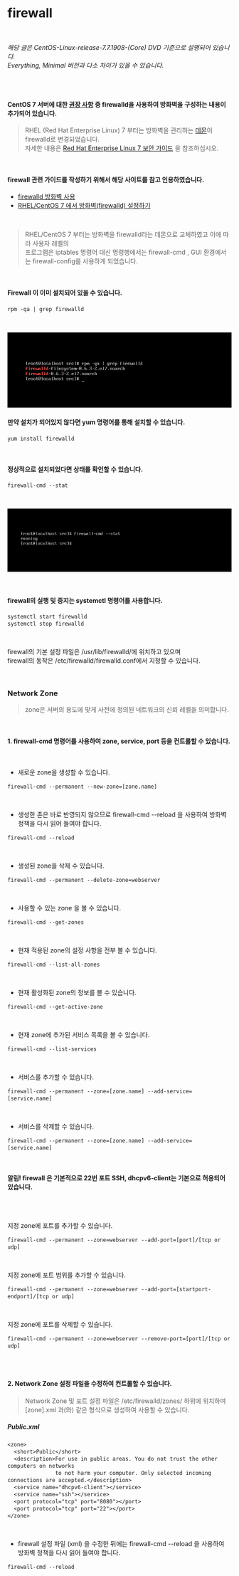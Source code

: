 # firewall

<br/> 

*해당 글은 CentOS-Linux-release-7.7.1908-(Core) DVD 기준으로 설명되어 있습니다.  
Everything, Minimal 버전과 다소 차이가 있을 수 있습니다.*

<br/> 
<br/> 

#### CentOS 7 서버에 대한 [권장 사항](https://www.digitalocean.com/community/tutorials/additional-recommended-steps-for-new-centos-7-servers) 중 firewalld을 사용하여 방화벽을 구성하는 내용이 추가되어 있습니다.

> RHEL (Red Hat Enterprise Linux) 7 부터는 방화벽을 관리하는 [데몬](https://ko.wikipedia.org/wiki/%EB%8D%B0%EB%AA%AC_(%EC%BB%B4%ED%93%A8%ED%8C%85))이 firewalld로 변경되었습니다.  
자세한 내용은 [Red Hat Enterprise Linux 7 보안 가이드](https://access.redhat.com/documentation/en-us/red_hat_enterprise_linux/7/html/security_guide/sec-using_firewalls#Configuring_Complex_Firewall_Rules_with_the_Rich-Language_Syntax)
을 참조하십시오.

<br/> 

#### firewall 관련 가이드를 작성하기 위해서 해당 사이트를 참고 인용하였습니다.
- [firewalld 방화벽 사용](https://www.lesstif.com/pages/viewpage.action?pageId=43844015)
- [RHEL/CentOS 7 에서 방화벽(firewalld) 설정하기](https://www.lesstif.com/pages/viewpage.action?pageId=22053128#RHEL/CentOS7%EC%97%90%EC%84%9C%EB%B0%A9%ED%99%94%EB%B2%BD(firewalld)%EC%84%A4%EC%A0%95%ED%95%98%EA%B8%B0-zone)

<br/> 

> RHEL/CentOS 7 부터는 방화벽을 firewalld라는 데몬으로 교체하였고 이에 따라 사용자 레벨의  
프로그램은 iptables 명령어 대신 명령행에서는 firewall-cmd , GUI 환경에서는 firewall-config를 사용하게 되었습니다.  

<br/> 

#### Firewall 이 이미 설치되어 있을 수 있습니다.
```
rpm -qa | grep firewalld
```

<br/> 

![firewalld_1](../../../Resource/Images/Firewall/firewalld_1.PNG)   
 

#### 만약 설치가 되어있지 않다면 yum 명령어를 통해 설치할 수 있습니다.
```
yum install firewalld
```


<br/> 


#### 정상적으로 설치되었다면 상태를 확인할 수 있습니다.
```
firewall-cmd --stat
```


<br/> 


![firewalld_2](../../../Resource/Images/Firewall/firewalld_2.PNG)   


<br/> 


#### firewall의 실행 및 중지는 systemctl 명령어를 사용합니다.
```
systemctl start firewalld  
systemctl stop firewalld  
```


<br/> 


firewall의 기본 설정 파일은 /usr/lib/firewalld/에 위치하고 있으며  
firewall의 동작은 /etc/firewalld/firewalld.conf에서 지정할 수 있습니다.


<br/> 


### Network Zone
> zone은 서버의 용도에 맞게 사전에 정의된 네트워크의 신뢰 레벨을 의미합니다.  


<br/> 


#### 1. firewall-cmd 명령어를 사용하여 zone, service, port 등을 컨트롤할 수 있습니다.  

<br/> 

- 새로운 zone을 생성할 수 있습니다.
```
firewall-cmd --permanent --new-zone=[zone.name]
```

<br/> 

- 생성한 존은 바로 반영되지 않으므로 firewall-cmd --reload 을 사용하여 방화벽 정책을 다시 읽어 들여야 합니다.
```
firewall-cmd --reload
```

<br/> 

- 생성된 zone을 삭제 수 있습니다.
```
firewall-cmd --permanent --delete-zone=webserver
```

<br/> 

- 사용할 수 있는 zone 을 볼 수 있습니다.
```
firewall-cmd --get-zones
```

<br/> 

- 현재 적용된 zone의 설정 사항을 전부 볼 수 있습니다.
```
firewall-cmd --list-all-zones
```

<br/> 

- 현재 활성화된 zone의 정보를 볼 수 있습니다.
```
firewall-cmd --get-active-zone
```

<br/> 

- 현재 zone에 추가된 서비스 목록을 볼 수 있습니다.
```
firewall-cmd --list-services
```

<br/> 

- 서비스를 추가할 수 있습니다.
```
firewall-cmd --permanent --zone=[zone.name] --add-service=[service.name]
```

<br/> 

- 서비스를 삭제할 수 있습니다.
```
firewall-cmd --permanent --zone=[zone.name] --add-service=[service.name]
```

<br/> 

#### 알림! firewall 은 기본적으로 22번 포트 SSH, dhcpv6-client는 기본으로 허용되어 있습니다.

<br/> 
<br/>

지정  zone에 포트를 추가할 수 있습니다.
```
firewall-cmd --permanent --zone=webserver --add-port=[port]/[tcp or udp]
```

<br/> 

지정 zone에 포트 범위를 추가할 수 있습니다.
```
firewall-cmd --permanent --zone=webserver --add-port=[startport-endport]/[tcp or udp]
```

<br/> 

지정  zone에 포트를 삭제할 수 있습니다.
```
firewall-cmd --permanent --zone=webserver --remove-port=[port]/[tcp or udp]
```

<br/> 
<br/> 

#### 2. Network Zone 설정 파일을 수정하여 컨트롤할 수 있습니다.
> Network Zone 및 포트 설정 파일은 /etc/firewalld/zones/ 하위에 위치하며  
[zone].xml 과(와) 같은 형식으로 생성하여 사용할 수 있습니다.  



##### Public.xml
```
<zone>
  <short>Public</short>
  <description>For use in public areas. You do not trust the other computers on networks
               to not harm your computer. Only selected incoming connections are accepted.</description>
  <service name="dhcpv6-client"></service>
  <service name="ssh"></service>
  <port protocol="tcp" port="8080"></port>
  <port protocol="tcp" port="22"></port>
</zone>
```

<br/> 

- firewall 설정 파일 (xml) 을 수정한 뒤에는 firewall-cmd --reload 을 사용하여 방화벽 정책을 다시 읽어 들여야 합니다.
```
firewall-cmd --reload
```


